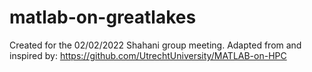 # matlab-on-greatlakes
Created for the 02/02/2022 Shahani group meeting.
Adapted from and inspired by: https://github.com/UtrechtUniversity/MATLAB-on-HPC
